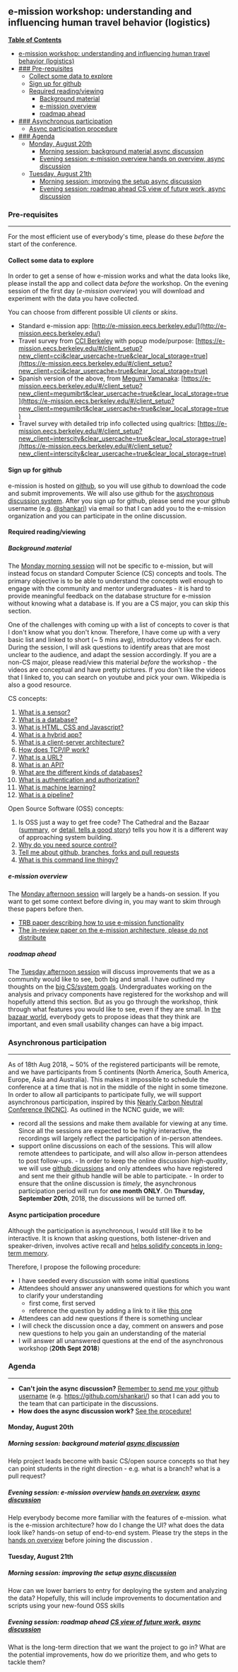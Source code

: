 ## e-mission workshop: understanding and influencing human travel behavior (logistics) ##

**[Table of Contents](http://tableofcontent.eu)**
<!-- Table of contents generated generated by http://tableofcontent.eu -->

- [e-mission workshop: understanding and influencing human travel behavior (logistics)](#e-mission-workshop-understanding-and-influencing-human-travel-behavior-logistics)
- [### Pre-requisites](#Pre-requisites)
    - [Collect some data to explore](#Collect-some-data-to-explore)
    - [Sign up for github](#Sign-up-for-github)
    - [Required reading/viewing](#Required-readingviewing)
      - [Background material](#Background-material)
      - [e-mission overview](#e-mission-overview)
      - [roadmap ahead](#roadmap-ahead)
- [### Asynchronous participation](#Asynchronous-participation)
    - [Async participation procedure](#Async-participation-procedure)
- [### Agenda](#Agenda)
    - [Monday, August 20th](#Monday-August-20th)
      - [Morning session: background material async discussion](#Morning-session-background-material-async-discussion)
      - [Evening session: e-mission overview hands on overview, async discussion](#Evening-session-e-mission-overview-hands-on-overview-async-discussion)
    - [Tuesday, August 21th](#Tuesday-August-21th)
      - [Morning session: improving the setup async discussion](#Morning-session-improving-the-setup-async-discussion)
      - [Evening session: roadmap ahead CS view of future work, async discussion](#Evening-session-roadmap-ahead-CS-view-of-future-work-async-discussion)

### Pre-requisites ###
-------
For the most efficient use of everybody's time, please do these *before* the start of the conference.

#### Collect some data to explore ####
In order to get a sense of how e-mission works and what the data looks like,
please install the app and collect data *before* the workshop. On the evening
session of the first day (_e-mission overview_) you will download and
experiment with the data you have collected.

You can choose from different possible UI _clients_ or _skins_.

- Standard e-mission app: [http://e-mission.eecs.berkeley.edu/](http://e-mission.eecs.berkeley.edu/)
- Travel survey from [CCI Berkeley](http://communityinnovation.berkeley.edu/) with popup mode/purpose: [https://e-mission.eecs.berkeley.edu/#/client_setup?new_client=cci&clear_usercache=true&clear_local_storage=true](https://e-mission.eecs.berkeley.edu/#/client_setup?new_client=cci&clear_usercache=true&clear_local_storage=true)
- Spanish version of the above, from [Megumi Yamanaka](https://ced.berkeley.edu/academics/city-regional-planning/people/phd-students/megumi-yamanaka): [https://e-mission.eecs.berkeley.edu/#/client_setup?new_client=megumibrt&clear_usercache=true&clear_local_storage=true](https://e-mission.eecs.berkeley.edu/#/client_setup?new_client=megumibrt&clear_usercache=true&clear_local_storage=true)
- Travel survey with detailed trip info collected using qualtrics: [https://e-mission.eecs.berkeley.edu/#/client_setup?new_client=interscity&clear_usercache=true&clear_local_storage=true](https://e-mission.eecs.berkeley.edu/#/client_setup?new_client=interscity&clear_usercache=true&clear_local_storage=true)

#### Sign up for github ####
e-mission is hosted on [github](http://github.com/), so you will use github to
download the code and submit improvements. We will also use github for the
[asychronous discussion system](#asynchronous-participation). After you sign up
for github, please send me your github username (e.g. [@shankari](https://github.com/shankari/)) via email so that I can add you
to the e-mission organization and you can participate in the online discussion.

#### Required reading/viewing ####

##### Background material #####
The [Monday morning session](#morning-session-background-material) will not be
specific to e-mission, but will instead focus on standard Computer Science (CS)
concepts and tools. The primary objective is to be able to understand the
concepts well enough to engage with the community and mentor undergraduates -
it is hard to provide meaningful feedback on the database structure for
e-mission without knowing what a database is. If you are a CS major, you can
skip this section.

One of the challenges with coming up with a list of concepts to cover is that I
don't know what you don't know. Therefore, I have come up with a very basic
list and linked to short (~ 5 mins avg), introductory videos for each.  During the session, I
will ask questions to identify areas that are most unclear to the audience, and
adapt the session accordingly.  If you are a non-CS major, please read/view
this material _before_ the workshop - the videos are conceptual and have pretty pictures.  If you don't like the videos that I
linked to, you can search on youtube and pick your own.  Wikipedia is also a
good resource.

CS concepts:

1. [What is a sensor?](https://youtu.be/MyWCvNBLy9c)
1. [What is a database?](https://youtu.be/cA4c0yda8Hs)
1. [What is HTML, CSS and Javascript?](https://youtu.be/gT0Lh1eYk78)
1. [What is a hybrid app?](https://youtu.be/x0xg3cLpeF0)
1. [What is a client-server architecture?](https://youtu.be/SwLdKeC8scE)
1. [How does TCP/IP work?](https://youtu.be/PpsEaqJV_A0)
1. [What is a URL?](https://youtu.be/OvF_pnJ6zrY)
1. [What is an API?](https://youtu.be/s7wmiS2mSXY)
1. [What are the different kinds of databases?](https://youtu.be/KOcwG5l6LgA)
1. [What is authentication and authorization?](https://youtu.be/927KdwZZoU0)
1. [What is machine learning?](https://youtu.be/1Hx8_BAfgj8)
1. [What is a pipeline?](https://youtu.be/XZmG0nBHvkY)

Open Source Software (OSS) concepts:

1. Is OSS just a way to get free code? The Cathedral and the Bazaar ([summary](https://en.wikipedia.org/wiki/The_Cathedral_and_the_Bazaar), or [detail, tells a good story](http://www.catb.org/~esr/writings/cathedral-bazaar/cathedral-bazaar/index.html)) tells you how it is a different way of approaching system building. 
1. [Why do you need source control?](https://youtu.be/OqmSzXDrJBk)
1. [Tell me about github, branches, forks and pull requests](https://youtu.be/K0mgc3efx-A)
1. [What is this command line thingy?](https://youtu.be/IVquJh3DXUA)

##### e-mission overview #####
The [Monday afternoon session](#evening-session-e-mission-overview) will
largely be a hands-on session. If you want to get some context before diving
in, you may want to skim through these papers before then.

- [TRB paper describing how to use e-mission functionality](https://people.eecs.berkeley.edu/~shankari/emission_trb_2017_paper.pdf)
- [The in-review paper on the e-mission architecture, please do not distribute](https://people.eecs.berkeley.edu/~shankari/em-arch.pdf)

##### roadmap ahead #####
The [Tuesday afternoon session](#evening-session-roadmap-ahead) will discuss improvements that we as a community would like to see, both big and small. I have outlined my thoughts on the [big CS/system goals](../future/overview.md). Undergraduates working on the analysis and privacy components have registered for the workshop and will hopefully attend this section. But as you go through the workshop, think through what features you would like to see, even if they are small. In [the bazaar world](https://en.wikipedia.org/wiki/The_Cathedral_and_the_Bazaar#Lessons_for_creating_good_open_source_software), everybody gets to propose ideas that they think are important, and even small usability changes can have a big impact.

### Asynchronous participation ###
-------
As of 18th Aug 2018, ~ 50% of the registered participants will be remote, and
we have participants from 5 continents (North America, South America, Europe,
Asia and Australia). This makes it impossible to schedule the conference at a
time that is not in the middle of the night in some timezone. In order to allow
all participants to participate fully, we will support asynchronous
participation, inspired by this [Nearly Carbon Neutral
Conference (NCNC)](http://hiltner.english.ucsb.edu/index.php/ncnc-guide/#content).
As outlined in the NCNC guide, we will:

- record all the sessions and make them available for viewing at any time.
  Since all the sessions are expected to be highly interactive, the recordings
  will largely reflect the participation of in-person attendees.
- support online discussions on each of the sessions. This will allow remote
  attendees to participate, and will also allow in-person attendees to post
  follow-ups.
      - In order to keep the online discussion *high-quality*, we will use [github dicussions](https://help.github.com/articles/about-team-discussions/) and only attendees who have registered and sent me their github handle will be able to participate.
      - In order to ensure that the online discussion is *timely*, the asynchronous
        participation period will run for **one month ONLY**. On **Thursday, September 20th**,
        2018, the discussions will be turned off.

#### Async participation procedure ####
Although the participation is asynchronous, I would still like it to be interactive. It is known that asking questions, both listener-driven and speaker-driven, involves active recall and [helps solidify concepts in long-term memory](https://www.ncbi.nlm.nih.gov/pubmed/20804289).

Therefore, I propose the following procedure:

- I have seeded every discussion with some initial questions
- Attendees should answer any unanswered questions for which you want to clarify your understanding
   - first come, first served
   - reference the question by adding a link to it like [this one](https://github.com/orgs/e-mission/teams/em-workshop-2018/discussions/1/comments/2)
- Attendees can add new questions if there is something unclear
- I will check the discussion once a day, comment on answers and pose new questions to help you gain an understanding of the material
- I will answer all unanswered questions at the end of the asynchronous workshop (**20th Sept 2018**)

### Agenda ###
-------
- **Can't join the async discussion?** [Remember to send me your github username](#sign-up-for-github) (e.g. https://github.com/shankari/) so that I can add you to the team that can participate in the discussions.
- **How does the async discussion work?** [See the procedure!](#async-participation-procedure)

#### Monday, August 20th ####

##### Morning session: background material [async discussion](https://github.com/orgs/e-mission/teams/em-workshop-2018/discussions/1) #####
Help project leads become with basic CS/open source concepts so that hey can point students in the right direction - e.g. what is a branch? what is a pull request? 
##### Evening session: e-mission overview [hands on overview,](hands-on-overview.md) [async discussion](https://github.com/orgs/e-mission/teams/em-workshop-2018/discussions/2) #####
Help everybody become more familiar with the features of e-mission. what is the e-mission architecture? how do I change the UI? what does the data look like? hands-on setup of end-to-end system. Please try the steps in the [hands on overview](hands-on-overview.md) before joining the discussion                                                                                                                                                                                                              .

#### Tuesday, August 21th ####
##### Morning session: improving the setup [async discussion](https://github.com/orgs/e-mission/teams/em-workshop-2018/discussions/3) #####
How can we lower barriers to entry for deploying the system and analyzing the data? Hopefully, this will include improvements to documentation and scripts using your new-found OSS skills
##### Evening session: roadmap ahead [CS view of future work,](../future/overview.md) [async discussion](https://github.com/orgs/e-mission/teams/em-workshop-2018/discussions/4) #####
What is the long-term direction that we want the project to go in? What are the potential improvements, how do we prioritize them, and who gets to tackle them?
